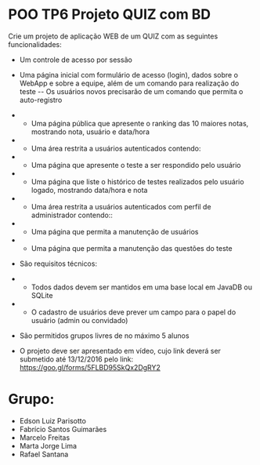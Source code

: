 # POO TP6 Projeto QUIZ com BD
Crie um projeto de aplicação WEB de um QUIZ com as seguintes funcionalidades:

- Um controle de acesso por sessão

- Uma página inicial com formulário de acesso (login), dados sobre o WebApp e sobre a equipe, além de um comando para realização do teste
-- Os usuários novos precisarão de um comando que permita o auto-registro
- - Uma página pública que apresente o ranking das 10 maiores notas, mostrando nota, usuário e data/hora
- - Uma área restrita a usuários autenticados contendo:
- - Uma página que apresente o teste a ser respondido pelo usuário
- - Uma página que liste o histórico de testes realizados pelo usuário logado, mostrando data/hora e nota
- - Uma área restrita a usuários autenticados com perfil de administrador contendo::
- - Uma página que permita a manutenção de usuários
- - Uma página que permita a manutenção das questões do teste

- São requisitos técnicos:
- - Todos dados devem ser mantidos em uma base local em JavaDB ou SQLite
- - O cadastro de usuários deve prever um campo para o papel do usuário (admin ou convidado)

- São permitidos grupos livres de no máximo 5 alunos
- O projeto deve ser apresentado em vídeo, cujo link deverá ser submetido até 13/12/2016 pelo link:
https://goo.gl/forms/5FLBD95SkQx2DgRY2 

# Grupo:
- Edson Luiz Parisotto
- Fabrício Santos Guimarães
- Marcelo Freitas
- Marta Jorge Lima
- Rafael Santana
